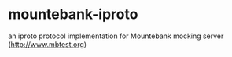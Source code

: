 # mountebank-iproto
an iproto protocol implementation for Mountebank mocking server (http://www.mbtest.org)
